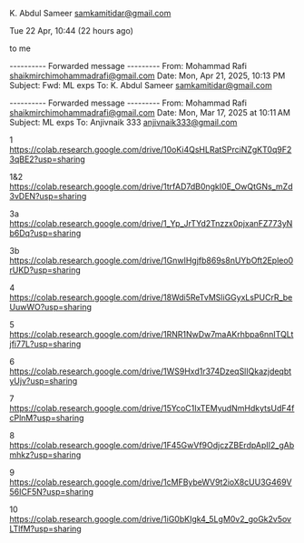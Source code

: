 K. Abdul Sameer <samkamitidar@gmail.com>
	
Tue 22 Apr, 10:44 (22 hours ago)
	
to me

---------- Forwarded message ---------
From: Mohammad Rafi <shaikmirchimohammadrafi@gmail.com>
Date: Mon, Apr 21, 2025, 10:13 PM
Subject: Fwd: ML exps
To: K. Abdul Sameer <samkamitidar@gmail.com>




---------- Forwarded message ---------
From: Mohammad Rafi <shaikmirchimohammadrafi@gmail.com>
Date: Mon, Mar 17, 2025 at 10:11 AM
Subject: ML exps
To: Anjivnaik 333 <anjivnaik333@gmail.com>


1
https://colab.research.google.com/drive/10oKi4QsHLRatSPrciNZgKT0q9F23qBE2?usp=sharing

1&2
https://colab.research.google.com/drive/1trfAD7dB0ngkI0E_OwQtGNs_mZd3vDEN?usp=sharing

3a
https://colab.research.google.com/drive/1_Yp_JrTYd2Tnzzx0pjxanFZ773yNb6Dq?usp=sharing

3b
https://colab.research.google.com/drive/1GnwIHgjfb869s8nUYbOft2Epleo0rUKD?usp=sharing

4
https://colab.research.google.com/drive/18Wdi5ReTvMSliGGyxLsPUCrR_beUuwWO?usp=sharing

5
https://colab.research.google.com/drive/1RNR1NwDw7maAKrhbpa6nnITQLtjfi77L?usp=sharing

6
https://colab.research.google.com/drive/1WS9Hxd1r374DzeqSlIQkazjdeqbtyUjv?usp=sharing

7
https://colab.research.google.com/drive/15YcoC1IxTEMyudNmHdkytsUdF4fcPlnM?usp=sharing

8
https://colab.research.google.com/drive/1F45GwVf9OdjczZBErdpApII2_gAbmhkz?usp=sharing

9
https://colab.research.google.com/drive/1cMFBybeWV9t2ioX8cUU3G469V56ICF5N?usp=sharing

10
https://colab.research.google.com/drive/1iG0bKIgk4_5LgM0v2_goGk2v5ovLTlfM?usp=sharing


